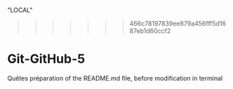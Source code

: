 "LOCAL"

>>>>>>> 466c78197839ee879a456fff5d1687eb1d60ccf2

# Git-GitHub-5
Quêtes
préparation of the README.md file, before modification in terminal
